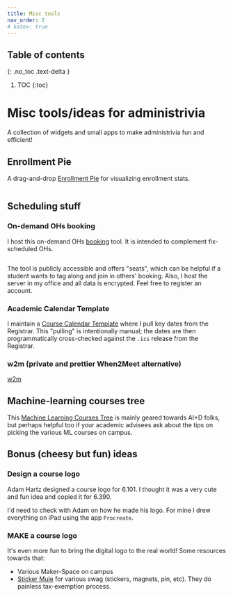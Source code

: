 ```yaml
---
title: Misc tools
nav_order: 2
# katex: true
---
```





## Table of contents
{: .no_toc .text-delta }

1. TOC
{:toc}

# Misc tools/ideas for administrivia 

A collection of widgets and small apps to make administrivia fun and efficient! 
## Enrollment Pie

A drag-and-drop [Enrollment Pie](https://shenshen.mit.edu/pie/) for visualizing enrollment stats.

<figure>
<embed src="{{site.baseurl}}/assets/images/pie.gif" style="width:80.0%" />
</figure>

## Scheduling stuff
### On-demand OHs booking

I host this on-demand OHs [booking](https://cal.shenshen.mit.edu/shensquared/gradml-ohs) tool. It is intended to complement fix-scheduled OHs. 

<figure>
<embed src="{{site.baseurl}}/assets/images/cal.gif" style="width:100.0%" />
</figure>

The tool is publicly accessible and offers "seats", which can be helpful if a student wants to tag along and join in others' booking. Also, I host the server in my office and all data is encrypted. Feel free to register an account.
### Academic Calendar Template

I maintain a [Course Calendar Template](https://shenshen.mit.edu/git/shensquared/teachingcalendar) where I pull key dates from the Registrar. This "pulling" is intentionally manual; the dates are then programmatically cross-checked against the `.ics` release from the Registrar.

### w2m (private and prettier When2Meet alternative)

[w2m](https://shenshen.mit.edu/w2m)


## Machine-learning courses tree


This [Machine Learning Courses Tree](https://shenshen.mit.edu/tree/) is mainly geared towards AI+D folks, but perhaps helpful too if your academic advisees ask about the tips on picking the various ML courses on campus.



## Bonus (cheesy but fun) ideas

### Design a course logo

Adam Hartz designed a course logo for 6.101. I thought it was a very cute and fun idea and copied it for 6.390. 

I'd need to check with Adam on how he made his logo. For mine I drew everything on iPad using the app `Procreate`.
### MAKE a course logo

It's even more fun to bring the digital logo to the real world! Some resources towards that:

- Various Maker-Space on campus
- [Sticker Mule](https://www.stickermule.com) for various swag (stickers, magnets, pin, etc). They do painless tax-exemption process.